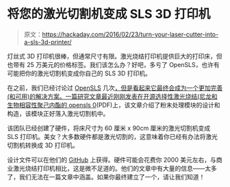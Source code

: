 # 将您的激光切割机变成 SLS 3D 打印机

> 原文：<https://hackaday.com/2016/02/23/turn-your-laser-cutter-into-a-sls-3d-printer/>

灯丝式 3D 打印机很棒，但通常尺寸有限。激光烧结打印机提供巨大的打印床，但也带有 25 万美元的价格标签。我们该怎么办？好吧，多亏了 OpenSLS，也许有可能把你的激光切割机变成你自己的 SLS 3D 打印机。

在之前，我们已经讨论过 [OpenSLS](http://reprap.org/wiki/OpenSLS) 几次[，但是看起来它最终会成为一个更加完善(和可用)的解决方案。一篇研究文章最近刚刚发表在](http://hackaday.com/2014/06/02/turning-a-laser-cutter-into-a-3d-printer-with-opensls/)[开源选择性激光烧结(尼龙和生物相容性聚己内酯的 opensls 0](http://journals.plos.org/plosone/article/asset?id=10.1371%2Fjournal.pone.0147399.PDF)(PDF)上，该文章介绍了粉末处理模块的设计和构造，该模块正好落入激光切割机中。

该团队已经创建了硬件，将床尺寸为 60 厘米 x 90cm 厘米的激光切割机变成 SLS 打印机。美女？大多数硬件都是激光切割的，这意味着你已经有办法将激光切割机转换成 3D 打印机。

设计文件可以在他们的 [GitHub](https://github.com/MillerLabFTW/OpenSLS) 上获得。硬件可能会花费你 2000 美元左右，与商业激光烧结打印机相比，这是微不足道的。他们的文章中有大量的信息——太多了，我们无法在一篇文章中涵盖。如果你最终建立了一个，请让我们知道！